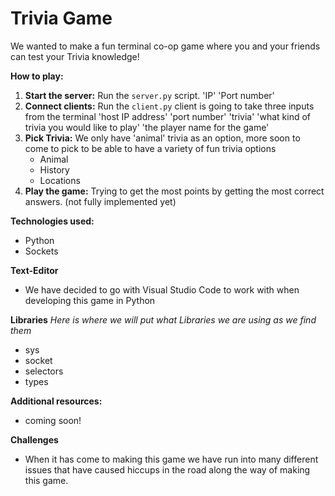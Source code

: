 # Trivia Game 

We wanted to make a fun terminal co-op game where you and your friends can test your Trivia knowledge!

**How to play:**
1. **Start the server:** Run the `server.py` script. 'IP' 'Port number'
2. **Connect clients:** Run the `client.py` client is going to take three inputs from the terminal 'host IP address' 'port number' 'trivia' 'what kind of trivia you would like to play' 'the player name for the game'
3. **Pick Trivia:** We only have 'animal' trivia as an option, more soon to come to pick to be able to have a variety of fun trivia options
   * Animal
   * History
   * Locations
4. **Play the game:** Trying to get the most points by getting the most correct answers.  (not fully implemented yet)


**Technologies used:**
* Python 
* Sockets

**Text-Editor**
* We have decided to go with Visual Studio Code to work with when developing this game in Python

**Libraries**
*Here is where we will put what Libraries we are using as we find them*
*  sys
* socket
* selectors
* types

**Additional resources:**
* coming soon!

**Challenges**
* When it has come to making this game we have run into many different issues that have caused hiccups in the road along the way of making this game. 
